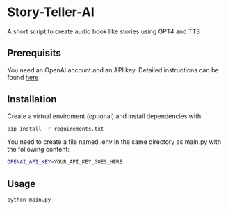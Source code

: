 # Story-Teller-AI
A short script to create audio book like stories using GPT4 and TTS
## Prerequisits
You need an OpenAI account and an API key. Detailed instructions can be found [here](https://platform.openai.com/docs/quickstart?context=python)
## Installation
Create a virtual enviroment (optional) and install dependencies with:
```bash
pip install -r requirements.txt
```
You need to create a file named .env in the same directory as main.py with the following content:

```bash
OPENAI_API_KEY=YOUR_API_KEY_GOES_HERE
```
## Usage
```bash
python main.py
```